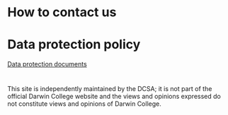 # How to contact us

# Data protection policy

[Data protection documents](https://drive.google.com/drive/folders/1H_rsTktNMTR5-dKQBSJQHgCnELWtdmHz?usp=sharing)

#
This site is independently maintained by the DCSA; it is not part of the official Darwin College website and the views and opinions expressed do not constitute views and opinions of Darwin College.
